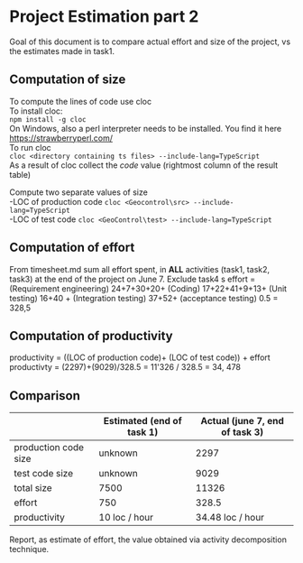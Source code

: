 # Project Estimation part 2



Goal of this document is to compare actual effort and size of the project, vs the estimates made in task1.

## Computation of size

To compute the lines of code use cloc    
To install cloc:  
           `npm install -g cloc`   
On Windows, also a perl interpreter needs to be installed. You find it here https://strawberryperl.com/  
To run cloc  
           `cloc <directory containing ts files> --include-lang=TypeScript`  
As a result of cloc collect the *code* value (rightmost column of the result table)  
        

Compute two separate values of size  
-LOC of production code     `cloc <Geocontrol\src> --include-lang=TypeScript`  
-LOC of test code      `cloc <GeoControl\test> --include-lang=TypeScript`  


## Computation of effort 
From timesheet.md sum all effort spent, in **ALL** activities (task1, task2, task3) at the end of the project on June 7. Exclude task4
s
effort = (Requirement engineering) 24+7+30+20+ (Coding) 17+22+41+9+13+ (Unit testing) 16+40 + (Integration testing) 37+52+ (acceptance testing) 0.5 = 328,5

## Computation of productivity

productivity = ((LOC of production code)+ (LOC of test code)) + effort
productivty = (2297)+(9029)/328.5 = 11'326 / 328.5 = 34, 478

## Comparison

|                                        | Estimated (end of task 1) | Actual (june 7, end of task 3)|
| -------------------------------------------------------------------------------- | -------- |----|
| production code size | unknown  |2297| 
| test code size | unknown |9029| 
| total size  |7500|11326| 
| effort |750| 328.5|
| productivity  | 10 loc / hour |34.48 loc / hour|


Report, as estimate of effort, the value obtained via activity decomposition technique.


